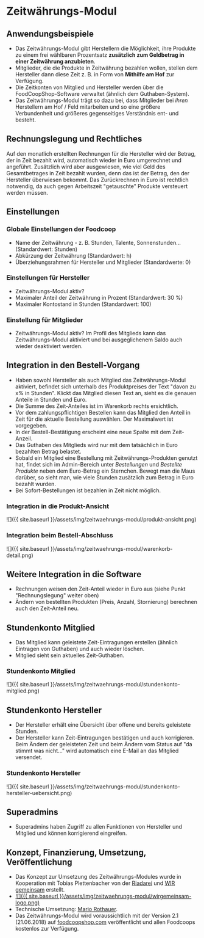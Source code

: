 # Zeitwährungs-Modul

## Anwendungsbeispiele
* Das Zeitwährungs-Modul gibt Herstellern die Möglichkeit, ihre Produkte zu einem frei wählbaren Prozentsatz **zusätzlich zum Geldbetrag in einer Zeitwährung anzubieten**.
* Mitglieder, die die Produkte in Zeitwährung bezahlen wollen, stellen dem Hersteller dann diese Zeit z. B. in Form von **Mithilfe am Hof** zur Verfügung.
* Die Zeitkonten von Mitglied und Hersteller werden über die FoodCoopShop-Software verwaltet (ähnlich dem Guthaben-System).
* Das Zeitwährungs-Modul trägt so dazu bei, dass Mitglieder bei *ihren* Herstellern am Hof / Feld mitarbeiten und so eine größere Verbundenheit und größeres gegenseitiges Verständnis ent- und besteht.

## Rechnungslegung und Rechtliches
Auf den monatlich erstellten Rechnungen für die Hersteller wird der Betrag, der in Zeit bezahlt wird, automatisch wieder in Euro umgerechnet und angeführt. Zusätzlich wird aber ausgewiesen, wie viel Geld des Gesamtbetrages in Zeit bezahlt wurden, denn das ist der Betrag, den der Hersteller überwiesen bekommt. Das Zurückrechnen in Euro ist rechtlich notwendig, da auch gegen Arbeitszeit "getauschte" Produkte versteuert werden müssen.

## Einstellungen

### Globale Einstellungen der Foodcoop
* Name der Zeitwährung - z. B. Stunden, Talente, Sonnenstunden... (Standardwert: Stunden)
* Abkürzung der Zeitwährung (Standardwert: h)
* Überziehungsrahmen für Hersteller und Mitglieder (Standardwerte: 0)

### Einstellungen für Hersteller
* Zeitwährungs-Modul aktiv?
* Maximaler Anteil der Zeitwährung in Prozent (Standardwert: 30 %)
* Maximaler Kontostand in Stunden (Standardwert: 100)

### Einstellung für Mitglieder
* Zeitwährungs-Modul aktiv? Im Profil des Mitglieds kann das Zeitwährungs-Modul aktiviert und bei ausgeglichenem Saldo auch wieder deaktiviert werden.

## Integration in den Bestell-Vorgang
* Haben sowohl Hersteller als auch Mitglied das Zeitwährungs-Modul aktiviert, befindet sich unterhalb des Produktpreises der Text "davon zu x% in Stunden". Klickt das Mitglied diesen Text an, sieht es die genauen Anteile in Stunden und Euro.
* Die Summe des Zeit-Anteiles ist im Warenkorb rechts ersichtlich.
* Vor dem zahlungspflichtigen Bestellen kann das Mitglied den Anteil in Zeit für die aktuelle Bestellung auswählen. Der Maximalwert ist vorgegeben.
* In der Bestell-Bestätigung erscheint eine neue Spalte mit dem Zeit-Anzeil.
* Das Guthaben des Mitglieds wird nur mit dem tatsächlich in Euro bezahlten Betrag belastet.
* Sobald ein Mitglied eine Bestellung mit Zeitwährungs-Produkten genutzt hat, findet sich im Admin-Bereich unter *Bestellungen* und *Bestellte Produkte* neben dem Euro-Betrag ein Sternchen. Bewegt man die Maus darüber, so sieht man, wie viele Stunden zusätzlich zum Betrag in Euro bezahlt wurden.
* Bei Sofort-Bestellungen ist bezahlen in Zeit nicht möglich.

### Integration in die Produkt-Ansicht
![]({{ site.baseurl }}/assets/img/zeitwaehrungs-modul/produkt-ansicht.png)

### Integration beim Bestell-Abschluss
![]({{ site.baseurl }}/assets/img/zeitwaehrungs-modul/warenkorb-detail.png)

## Weitere Integration in die Software
* Rechnungen weisen den Zeit-Anteil wieder in Euro aus (siehe Punkt "Rechnungslegung" weiter oben)
* Ändern von bestellten Produkten (Preis, Anzahl, Stornierung) berechnen auch den Zeit-Anteil neu.

## Stundenkonto Mitglied
* Das Mitglied kann geleistete Zeit-Eintragungen erstellen (ähnlich Eintragen von Guthaben) und auch wieder löschen.
* Mitglied sieht sein aktuelles Zeit-Guthaben.

### Stundenkonto Mitglied
![]({{ site.baseurl }}/assets/img/zeitwaehrungs-modul/stundenkonto-mitglied.png)

## Stundenkonto Hersteller
* Der Hersteller erhält eine Übersicht über offene und bereits geleistete Stunden.
* Der Hersteller kann Zeit-Eintragungen bestätigen und auch korrigieren. Beim Ändern der geleisteten Zeit und beim Ändern vom Status auf "da stimmt was nicht..." wird automatisch eine E-Mail an das Mitglied versendet.

### Stundenkonto Hersteller
![]({{ site.baseurl }}/assets/img/zeitwaehrungs-modul/stundenkonto-hersteller-uebersicht.png)

## Superadmins
* Superadmins haben Zugriff zu allen Funktionen von Hersteller und Mitglied und können korrigierend eingreifen.

## Konzept, Finanzierung, Umsetzung, Veröffentlichung
* Das Konzept zur Umsetzung des Zeitwährungs-Modules wurde in Kooperation mit Tobias Plettenbacher von der [Riadarei](http://www.riadarei.at) und [WIR gemeinsam](http://www.wirgemeinsam.net) erstellt.
* [![]({{ site.baseurl }}/assets/img/zeitwaehrungs-modul/wirgemeinsam-logo.png)](http://www.wirgemeinsam.net)
* Technische Umsetzung: [Mario Rothauer](https://www.rothauer-it.com).
* Das Zeitwährungs-Modul wird voraussichtlich mit der Version 2.1 (21.06.2018) auf [foodcoopshop.com](https://www.foodcoopshop.com/download) veröffentlicht und allen Foodcoops kostenlos zur Verfügung.
